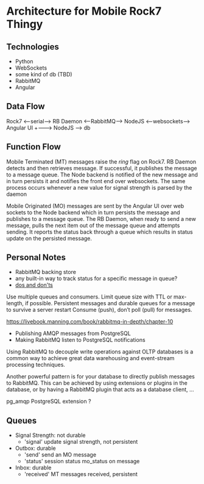 # Architecture for Mobile Rock7 Thingy

## Technologies

 * Python
 * WebSockets
 * some kind of db (TBD)
 * RabbitMQ
 * Angular

## Data Flow

Rock7 <--serial--> RB Daemon <--RabbitMQ--> NodeJS <--websockets--> Angular UI
                                    +---> NodeJS --> db 

## Function Flow

 Mobile Terminated (MT) messages raise the *ring* flag on Rock7. RB Daemon detects and then retrieves
 message. If successful, it publishes the message to a message queue. The Node backend is notified of
 the new message and in turn persists it and notifies the front end over websockets. The same process
 occurs whenever a new value for signal strength is parsed by the daemon

 Mobile Originated (MO) messages are sent by the Angular UI over web sockets to the Node backend which in turn persists the message and publishes to a message queue. The RB Daemon, when ready to send a new message, pulls the next item out of the message queue and attempts sending. It reports the status back through a queue which results in status update on the persisted message.

## Personal Notes

 * RabbitMQ backing store
 * any built-in way to track status for a specific message in queue?
 * [dos and don'ts](https://www.cloudamqp.com/blog/part4-rabbitmq-13-common-errors.html)

Use multiple queues and consumers.
Limit queue size with TTL or max-length, if possible.
Persistent messages and durable queues for a message to survive a server restart 
Consume (push), don’t poll (pull) for messages. 


https://livebook.manning.com/book/rabbitmq-in-depth/chapter-10

 * Publishing AMQP messages from PostgreSQL
 * Making RabbitMQ listen to PostgreSQL notifications

Using RabbitMQ to decouple write operations against OLTP databases is a common way to achieve great data warehousing and event-stream processing techniques. 

Another powerful pattern is for your database to directly publish messages to RabbitMQ. This can be achieved by using extensions or plugins in the database, or by having a RabbitMQ plugin that acts as a database client,  ...

pg_amqp PostgreSQL extension ?


## Queues

 * Signal Strength: not durable
   * 'signal' update signal strength, not persistent
 * Outbox: durable
   * 'send' send an MO message
   * 'status' session status mo_status on message
 * Inbox: durable
   * 'received' MT messages received, persistent

